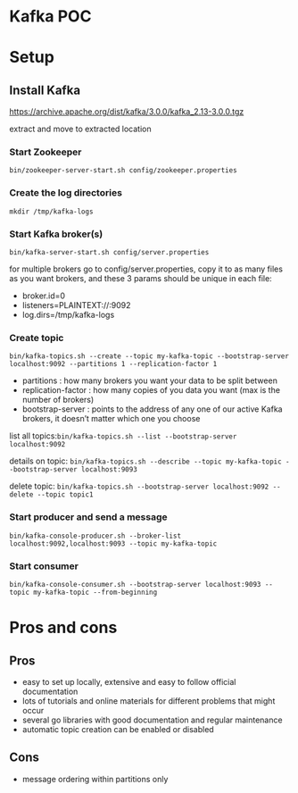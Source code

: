 # Kafka POC
# Setup
## Install Kafka
https://archive.apache.org/dist/kafka/3.0.0/kafka_2.13-3.0.0.tgz

extract and move to extracted location

### Start Zookeeper
`bin/zookeeper-server-start.sh config/zookeeper.properties`

### Create the log directories
`mkdir /tmp/kafka-logs`

### Start Kafka broker(s)
`bin/kafka-server-start.sh config/server.properties`

for multiple brokers go to config/server.properties, copy it to as many files as you want brokers, and these 3 params should be unique in each file:
- broker.id=0
- listeners=PLAINTEXT://:9092
- log.dirs=/tmp/kafka-logs

### Create topic
`bin/kafka-topics.sh --create --topic my-kafka-topic --bootstrap-server localhost:9092 --partitions 1 --replication-factor 1` 
- partitions : how many brokers you want your data to be split between
- replication-factor : how many copies of you data you want (max is the number of brokers)
- bootstrap-server : points to the address of any one of our active Kafka brokers, it doesn’t matter which one you choose

list all topics:`bin/kafka-topics.sh --list --bootstrap-server localhost:9092`

details on topic: `bin/kafka-topics.sh --describe --topic my-kafka-topic --bootstrap-server localhost:9093`

delete topic: `bin/kafka-topics.sh --bootstrap-server localhost:9092 --delete --topic topic1`

### Start producer and send a message
`bin/kafka-console-producer.sh --broker-list localhost:9092,localhost:9093 --topic my-kafka-topic`

### Start consumer
`bin/kafka-console-consumer.sh --bootstrap-server localhost:9093 --topic my-kafka-topic --from-beginning`

# Pros and cons

## Pros
- easy to set up locally, extensive and easy to follow official documentation
- lots of tutorials and online materials for different problems that might occur
- several go libraries with good documentation and regular maintenance
- automatic topic creation can be enabled or disabled

## Cons
- message ordering within partitions only

	